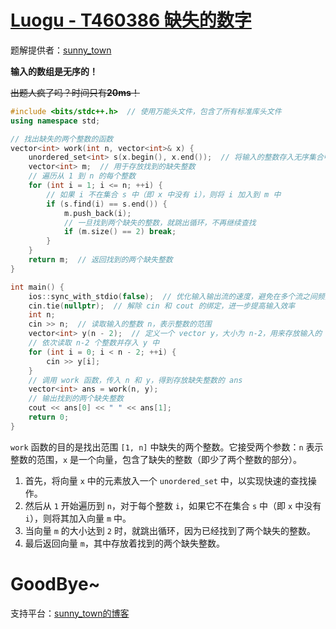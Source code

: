 # [Luogu - T460386 缺失的数字](https://www.luogu.com.cn/problem/T460386)
题解提供者：[sunny_town](https://www.luogu.com.cn/user/1240580)

**输入的数组是无序的！**

~~出题人疯了吗？时间只有**20ms**！~~

```cpp
#include <bits/stdc++.h>  // 使用万能头文件，包含了所有标准库头文件
using namespace std;

// 找出缺失的两个整数的函数
vector<int> work(int n, vector<int>& x) {
    unordered_set<int> s(x.begin(), x.end());  // 将输入的整数存入无序集合中，便于快速查找
    vector<int> m;  // 用于存放找到的缺失整数
    // 遍历从 1 到 n 的每个整数
    for (int i = 1; i <= n; ++i) {
        // 如果 i 不在集合 s 中（即 x 中没有 i），则将 i 加入到 m 中
        if (s.find(i) == s.end()) {
            m.push_back(i);
            // 一旦找到两个缺失的整数，就跳出循环，不再继续查找
            if (m.size() == 2) break;
        }
    }
    return m;  // 返回找到的两个缺失整数
}

int main() {
    ios::sync_with_stdio(false);  // 优化输入输出流的速度，避免在多个流之间频繁切换，提高效率
    cin.tie(nullptr);  // 解除 cin 和 cout 的绑定，进一步提高输入效率
    int n;
    cin >> n;  // 读取输入的整数 n，表示整数的范围
    vector<int> y(n - 2);  // 定义一个 vector y，大小为 n-2，用来存放输入的 n-2 个整数
    // 依次读取 n-2 个整数并存入 y 中
    for (int i = 0; i < n - 2; ++i) {
        cin >> y[i];
    }
    // 调用 work 函数，传入 n 和 y，得到存放缺失整数的 ans
    vector<int> ans = work(n, y);
    // 输出找到的两个缺失整数
    cout << ans[0] << " " << ans[1];
    return 0;
}
```

`work` 函数的目的是找出范围 `[1, n]` 中缺失的两个整数。它接受两个参数：`n` 表示整数的范围，`x` 是一个向量，包含了缺失的整数（即少了两个整数的部分）。

1. 首先，将向量 `x` 中的元素放入一个 `unordered_set` 中，以实现快速的查找操作。
2. 然后从 `1` 开始遍历到 `n`，对于每个整数 `i`，如果它不在集合 `s` 中（即 `x` 中没有 `i`），则将其加入向量 `m` 中。
3. 当向量 `m` 的大小达到 `2` 时，就跳出循环，因为已经找到了两个缺失的整数。
4. 最后返回向量 `m`，其中存放着找到的两个缺失整数。

# GoodBye~

支持平台：[sunny_town的博客](https://ststststststststst.github.io/)
